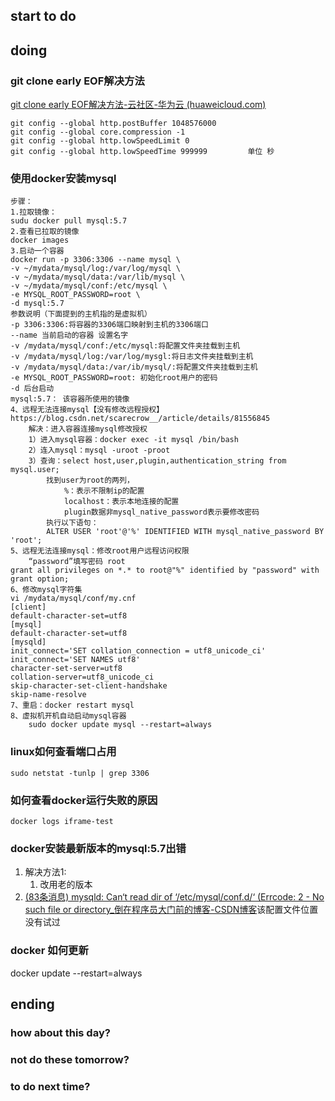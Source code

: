 ## start to do
## doing
### git clone early EOF解决方法
[git clone early EOF解决方法-云社区-华为云 (huaweicloud.com)](https://bbs.huaweicloud.com/blogs/detail/274693)
```shell
git config --global http.postBuffer 1048576000
git config --global core.compression -1
git config --global http.lowSpeedLimit 0  
git config --global http.lowSpeedTime 999999         单位 秒
```
### 使用docker安装mysql
```shell
步骤：
1.拉取镜像：
sudu docker pull mysql:5.7
2.查看已拉取的镜像
docker images
3.启动一个容器
docker run -p 3306:3306 --name mysql \
-v ~/mydata/mysql/log:/var/log/mysql \
-v ~/mydata/mysql/data:/var/lib/mysql \
-v ~/mydata/mysql/conf:/etc/mysql \
-e MYSQL_ROOT_PASSWORD=root \
-d mysql:5.7
参数说明（下面提到的主机指的是虚拟机）
-p 3306:3306:将容器的3306端口映射到主机的3306端口
--name 当前启动的容器 设置名字
-v /mydata/mysql/conf:/etc/mysql:将配置文件夹挂载到主机
-v /mydata/mysql/log:/var/log/mysgl:将日志文件夹挂载到主机
-v /mydata/mysql/data:/var/ib/mysql/:将配置文件夹挂载到主机
-e MYSQL_ROOT_PASSWORD=root: 初始化root用户的密码
-d 后台启动
mysql:5.7： 该容器所使用的镜像
4、远程无法连接mysql【没有修改远程授权】https://blog.csdn.net/scarecrow__/article/details/81556845
	解决：进入容器连接mysql修改授权
	1）进入mysql容器：docker exec -it mysql /bin/bash
	2）连入mysql：mysql -uroot -proot
	3）查询：select host,user,plugin,authentication_string from mysql.user;
		找到user为root的两列，
			%：表示不限制ip的配置
			localhost：表示本地连接的配置
			plugin数据非mysql_native_password表示要修改密码
		执行以下语句：
		ALTER USER 'root'@'%' IDENTIFIED WITH mysql_native_password BY 'root';
5、远程无法连接mysql：修改root用户远程访问权限
	“password”填写密码 root
grant all privileges on *.* to root@"%" identified by "password" with grant option;
6、修改mysql字符集
vi /mydata/mysql/conf/my.cnf
[client]
default-character-set=utf8
[mysql]
default-character-set=utf8
[mysqld]
init_connect='SET collation_connection = utf8_unicode_ci'
init_connect='SET NAMES utf8'
character-set-server=utf8
collation-server=utf8_unicode_ci
skip-character-set-client-handshake
skip-name-resolve
7、重启：docker restart mysql
8、虚拟机开机自动启动mysql容器
	sudo docker update mysql --restart=always
```
### linux如何查看端口占用
```shell
sudo netstat -tunlp | grep 3306
```
### 如何查看docker运行失败的原因
``` shell
docker logs iframe-test
```
### docker安装最新版本的mysql:5.7出错
1. 解决方法1:
	1. 改用老的版本
2. [(83条消息) mysqld: Can‘t read dir of ‘/etc/mysql/conf.d/‘ (Errcode: 2 - No such file or directory_倒在程序员大门前的博客-CSDN博客](https://blog.csdn.net/qq_45564783/article/details/126440171)该配置文件位置没有试过
### docker 如何更新
docker update --restart=always
## ending
### how about this day?
### not do these tomorrow?
### to do next time?